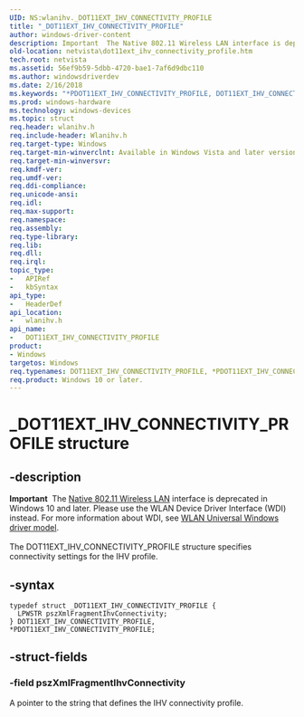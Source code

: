 ```yaml
---
UID: NS:wlanihv._DOT11EXT_IHV_CONNECTIVITY_PROFILE
title: "_DOT11EXT_IHV_CONNECTIVITY_PROFILE"
author: windows-driver-content
description: Important  The Native 802.11 Wireless LAN interface is deprecated in Windows 10 and later.
old-location: netvista\dot11ext_ihv_connectivity_profile.htm
tech.root: netvista
ms.assetid: 56ef9b59-5dbb-4720-bae1-7af6d9dbc110
ms.author: windowsdriverdev
ms.date: 2/16/2018
ms.keywords: "*PDOT11EXT_IHV_CONNECTIVITY_PROFILE, DOT11EXT_IHV_CONNECTIVITY_PROFILE, DOT11EXT_IHV_CONNECTIVITY_PROFILE structure [Network Drivers Starting with Windows Vista], Native_802.11_data_types_a0d8e30b-4a72-44d2-a83a-c7b1785f2c8e.xml, PDOT11EXT_IHV_CONNECTIVITY_PROFILE, PDOT11EXT_IHV_CONNECTIVITY_PROFILE structure pointer [Network Drivers Starting with Windows Vista], _DOT11EXT_IHV_CONNECTIVITY_PROFILE, netvista.dot11ext_ihv_connectivity_profile, wlanihv/DOT11EXT_IHV_CONNECTIVITY_PROFILE, wlanihv/PDOT11EXT_IHV_CONNECTIVITY_PROFILE"
ms.prod: windows-hardware
ms.technology: windows-devices
ms.topic: struct
req.header: wlanihv.h
req.include-header: Wlanihv.h
req.target-type: Windows
req.target-min-winverclnt: Available in Windows Vista and later versions of the Windows operating   systems.
req.target-min-winversvr:
req.kmdf-ver:
req.umdf-ver:
req.ddi-compliance:
req.unicode-ansi:
req.idl:
req.max-support:
req.namespace:
req.assembly:
req.type-library:
req.lib:
req.dll:
req.irql:
topic_type:
-	APIRef
-	kbSyntax
api_type:
-	HeaderDef
api_location:
-	wlanihv.h
api_name:
-	DOT11EXT_IHV_CONNECTIVITY_PROFILE
product:
- Windows
targetos: Windows
req.typenames: DOT11EXT_IHV_CONNECTIVITY_PROFILE, *PDOT11EXT_IHV_CONNECTIVITY_PROFILE
req.product: Windows 10 or later.
---
```


# _DOT11EXT_IHV_CONNECTIVITY_PROFILE structure


## -description


<div class="alert"><b>Important</b>  The <a href="https://msdn.microsoft.com/library/windows/hardware/ff560689">Native 802.11 Wireless LAN</a> interface is deprecated in Windows 10 and later. Please use the WLAN Device Driver Interface (WDI) instead. For more information about WDI, see <a href="https://msdn.microsoft.com/6EF92E34-7BC9-465E-B05D-2BCB29165A18">WLAN Universal Windows driver model</a>.</div><div> </div>The DOT11EXT_IHV_CONNECTIVITY_PROFILE structure specifies connectivity settings for the IHV
  profile.


## -syntax


```
typedef struct _DOT11EXT_IHV_CONNECTIVITY_PROFILE {
  LPWSTR pszXmlFragmentIhvConnectivity;
} DOT11EXT_IHV_CONNECTIVITY_PROFILE, *PDOT11EXT_IHV_CONNECTIVITY_PROFILE;
```


## -struct-fields




### -field pszXmlFragmentIhvConnectivity

A pointer to the string that defines the IHV connectivity profile.

